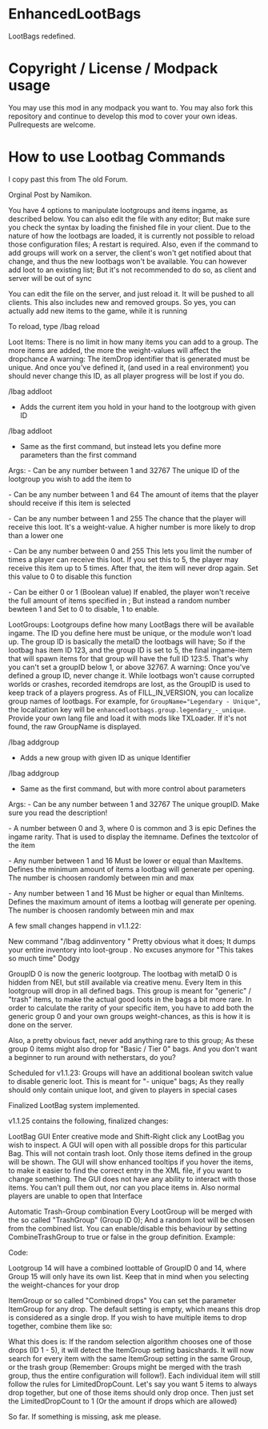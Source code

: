# EnhancedLootBags
LootBags redefined. 

# Copyright / License / Modpack usage
You may use this mod in any modpack you want to. You may also fork this repository and continue to develop this mod to cover your own ideas. Pullrequests are welcome.

# How to use Lootbag Commands

I copy past this from The old Forum.

Orginal Post by Namikon.


You have 4 options to manipulate lootgroups and items ingame, as described below.
You can also edit the file with any editor; But make sure you check the syntax by loading the finished file in your client.
Due to the nature of how the lootbags are loaded, it is currently not possible to reload those configuration files; A restart is required.
Also, even if the command to add groups will work on a server, the client's won't get notified about that change, and thus the new lootbags won't be available.
You can however add loot to an existing list; But it's not recommended to do so, as client and server will be out of sync

You can edit the file on the server, and just reload it. It will be pushed to all clients. This also includes new and removed groups.
So yes, you can actually add new items to the game, while it is running

To reload, type
/lbag reload

Loot Items:
There is no limit in how many items you can add to a group. The more items are added, the more the weight-values will affect the dropchance
A warning: The itemDrop identifier that is generated must be unique. And once you've defined it, (and used in a real environment) you should never change
this ID, as all player progress will be lost if you do.

/lbag addloot <LootGroup ID>
- Adds the current item you hold in your hand to the lootgroup with given ID

/lbag addloot <LootGroup ID> <ItemAmount> <Chance> <Limited Drop Count> <RandomAmount>
- Same as the first command, but instead lets you define more parameters than the first command

Args:
<LootGroup ID> - Can be any number between 1 and 32767
The unique ID of the lootgroup you wish to add the item to

<ItemAmount> - Can be any number between 1 and 64
The amount of items that the player should receive if this item is selected

<Chance> - Can be any number between 1 and 255
The chance that the player will receive this loot. It's a weight-value. A higher number is more likely to drop than a lower one

<Limited Drop Count> - Can be any number between 0 and 255
This lets you limit the number of times a player can receive this loot.
If you set this to 5, the player may receive this item up to 5 times. After that, the item will never drop again.
Set this value to 0 to disable this function

<RandomAmount> - Can be either 0 or 1 (Boolean value)
If enabled, the player won't receive the full amount of items specified in <ItemAmount>; But instead a random number bewteen 1 and <ItemAmount>
Set to 0 to disable, 1 to enable.

LootGroups:
Lootgroups define how many LootBags there will be available ingame. The ID you define here must be unique, or the module won't load up.
The group ID is basically the metaID the lootbags will have; So if the lootbag has item ID 123, and the group ID is set to 5, the final ingame-item
that will spawn items for that group will have the full ID 123:5. That's why you can't set a groupID below 1, or above 32767.
A warning: Once you've defined a group ID, never change it. While lootbags won't cause corrupted worlds or crashes, recorded itemdrops are lost, as the GroupID is
used to keep track of a players progress.
As of FILL_IN_VERSION, you can localize group names of lootbags. For example, for `GroupName="Legendary - Unique"`, the localization key will be `enhancedlootbags.group.legendary_-_unique`. Provide your own lang file and load it with mods like TXLoader. If it's not found, the raw GroupName is displayed.

/lbag addgroup <Group ID>
- Adds a new group with given ID as unique Identifier

/lbag addgroup <Group ID> <Rarity> <MinItems> <MaxItems>
- Same as the first command, but with more control about parameters

Args:
<Group ID> - Can be any number between 1 and 32767
The unique groupID. Make sure you read the description!

<Rarity> - A number between 0 and 3, where 0 is common and 3 is epic
Defines the ingame rarity. That is used to display the itemname. Defines the textcolor of the item

<MinItems> - Any number between 1 and 16
Must be lower or equal than MaxItems. Defines the minimum amount of items a lootbag will generate per opening.
The number is choosen randomly between min and max

<MaxItems> - Any number between 1 and 16
Must be higher or equal than MinItems. Defines the maximum amount of items a lootbag will generate per opening.
The number is choosen randomly between min and max



A few small changes happend in v1.1.22:

New command "/lbag addinventory <groupID>"
Pretty obvious what it does; It dumps your entire inventory into loot-group <groupID>. No excuses anymore for "This takes so much time" Dodgy

GroupID 0 is now the generic lootgroup. The lootbag with metaID 0 is hidden from NEI, but still available via creative menu.
Every Item in this lootgroup will drop in all defined bags. This group is meant for "generic" / "trash" items, to make the actual good loots in the bags a bit more rare.
In order to calculate the rarity of your specific item, you have to add both the generic group 0 and your own groups weight-chances, as this is how it is done on the server.

Also, a pretty obvious fact, never add anything rare to this group; As these group 0 items might also drop for "Basic / Tier 0" bags. And you don't want a beginner to run around with netherstars, do you?

Scheduled for v1.1.23:
Groups will have an additional boolean switch value to disable generic loot. This is meant for "- unique" bags; As they really should only contain unique loot, and given to players in special cases



Finalized LootBag system implemented.

v1.1.25 contains the following, finalized changes:

LootBag GUI
Enter creative mode and Shift-Right click any LootBag you wish to inspect. A GUI will open with all possible drops for this particular Bag.
This will not contain trash loot. Only those items defined in the group will be shown.
The GUI will show enhanced tooltips if you hover the items, to make it easier to find the correct entry in the XML file, if you want to change something.
The GUI does not have any ability to interact with those items. You can't pull them out, nor can you place items in. Also normal players are unable to open that Interface

Automatic Trash-Group combination
Every LootGroup will be merged with the so called "TrashGroup" (Group ID 0); And a random loot will be chosen from the combined list.
You can enable/disable this behaviour by setting CombineTrashGroup to true or false in the group definition. Example:

Code:
<LootGroup GroupMetaID="14" GroupName="Legendary" Rarity="3" MinItems="1" MaxItems="1" CombineTrashGroup="true"/>
<LootGroup GroupMetaID="15" GroupName="Legendary - Unique" Rarity="3" MinItems="1" MaxItems="1" CombineTrashGroup="false"/>

Lootgroup 14 will have a combined loottable of GroupID 0 and 14, where Group 15 will only have its own list.
Keep that in mind when you selecting the weight-chances for your drop

ItemGroup or so called "Combined drops"
You can set the parameter ItemGroup for any drop. The default setting is empty, which means this drop is considered as a single drop.
If you wish to have multiple items to drop together, combine them like so:

<Loot Identifier="1" ItemName="Thaumcraft:ItemShard:1" Amount="8" NBTTag="" Chance="25" ItemGroup="basicshards" LimitedDropCount="0" RandomAmount="false"/>
<Loot Identifier="2" ItemName="Thaumcraft:ItemShard:2" Amount="8" NBTTag="" Chance="25" ItemGroup="basicshards" LimitedDropCount="0" RandomAmount="false"/>
<Loot Identifier="3" ItemName="Thaumcraft:ItemShard:3" Amount="8" NBTTag="" Chance="25" ItemGroup="basicshards" LimitedDropCount="0" RandomAmount="false"/>
<Loot Identifier="4" ItemName="Thaumcraft:ItemShard:4" Amount="8" NBTTag="" Chance="25" ItemGroup="basicshards" LimitedDropCount="0" RandomAmount="false"/>
<Loot Identifier="5" ItemName="Thaumcraft:ItemShard:5" Amount="8" NBTTag="" Chance="25" ItemGroup="basicshards" LimitedDropCount="0" RandomAmount="false"/>

What this does is:
If the random selection algorithm chooses one of those drops (ID 1 - 5), it will detect the ItemGroup setting basicshards. It will now search for every item with the same ItemGroup setting in the same Group, or the trash group (Remember: Groups might be merged with the trash group, thus the entire configuration will follow!).
Each individual item will still follow the rules for LimitedDropCount. Let's say you want 5 items to always drop together, but one of those items should only drop once. Then just set the LimitedDropCount to 1 (Or the amount if drops which are allowed)


So far. If something is missing, ask me please.

